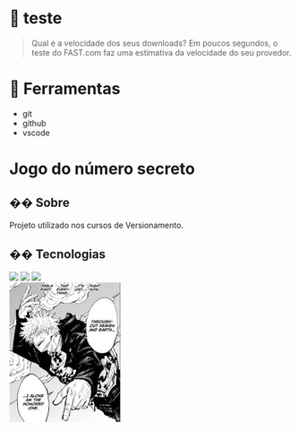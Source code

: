 # 🚀 teste
>Qual é a velocidade dos seus downloads? Em poucos segundos, o teste do FAST.com faz uma estimativa da velocidade do seu provedor.

# 🔐 Ferramentas

- git
- github
- vscode

<h1>Jogo do número secreto</h1>

<h2>�� Sobre</h2>
<p>Projeto utilizado nos cursos de Versionamento.</p>

## �� Tecnologias
<div>
  <img src="https://img.shields.io/badge/HTML-239120?style=for-the-badge&logo=html5&logoColor=white"&gt;/>
  <img src="https://img.shields.io/badge/CSS-239120?&style=for-the-badge&logo=css3&logoColor=white"&gt;/>
  <img src="https://img.shields.io/badge/JavaScript-F7DF1E?style=for-the-badge&logo=javascript&logoColor=black"&gt;/>
</div>

<div>
  <img src="https://github.com/Nicolasap1/Testes2/blob/main/images.jpg" >
</div>
